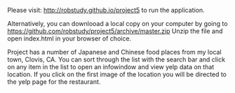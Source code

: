 Please visit: http://robstudy.github.io/project5 to run the application.

Alternatively, you can downlooad a local copy on your computer by going to 
https://github.com/robstudy/project5/archive/master.zip
Unzip the file and open index.html in your browser of choice.

Project has a number of Japanese and Chinese food places from my local town, Clovis, CA. You can sort through the list with the search bar and click on any item in the list to open an infowindow and view yelp data on that location. If you click on the first image of the location you will be directed to the yelp page for the restaurant.